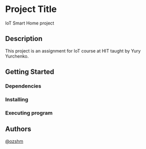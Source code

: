 # Project Title

IoT Smart Home project

## Description

This project is an assignment for IoT course at HIT taught by Yury Yurchenko.

## Getting Started

### Dependencies


### Installing


### Executing program

## Authors

[@ozshm](https://github.com/ozshm)
